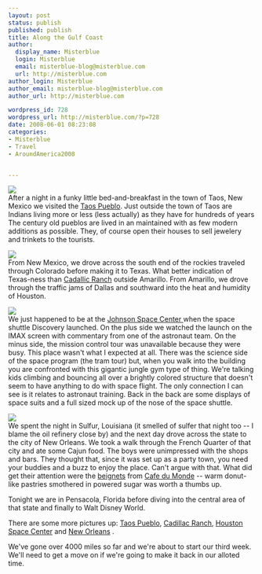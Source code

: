 ```yaml
---
layout: post
status: publish
published: publish
title: Along the Gulf Coast
author:
  display_name: Misterblue
  login: Misterblue
  email: misterblue-blog@misterblue.com
  url: http://misterblue.com
author_login: Misterblue
author_email: misterblue-blog@misterblue.com
author_url: http://misterblue.com

wordpress_id: 728
wordpress_url: http://misterblue.com/?p=728
date: 2008-06-01 08:23:08
categories:
- Misterblue
- Travel
- AroundAmerica2008


---
```

<div class="g2image_float_left"><a href="/images/oldimages/4173"><img src="/images/oldimages/thumb/4173" class="oldImageThumb"/></a></div>After a night in a funky little bed-and-breakfast in
the town of Taos, New Mexico
we visited the 
<a href="http://www.taospueblo.com/">Taos Pueblo</a>.
Just outside the town of Taos are Indians
living more or less (less actually) as they have for hundreds of years
The century old pueblos are lived in an maintained with as few
modern additions as possible.
They, of course open their houses to sell jewelery 
and trinkets to the tourists.
<p>
</p>
<div class="g2image_float_right"><a href="/images/oldimages/4123"><img src="/images/oldimages/thumb/4123" class="oldImageThumb"/></a></div>From New Mexico, we drove across the south end of the rockies
traveled through Colorado before making it to Texas.
What better indication of Texas-ness than
<a href="http://www.roadsideamerica.com/story/2220">Cadallic Ranch</a>
outside Amarillo.
From Amarillo, we drove through the traffic jams of Dallas
and southward into the heat and humidity of Houston.

<p>
<div class="g2image_float_left"><a href="/images/oldimages/4244"><img src="/images/oldimages/thumb/4244" class="oldImageThumb"/></a></div>We just happened to be at the 
<a href="http://www.spacecenter.org/">Johnson Space Center </a>
when the 
space shuttle Discovery launched. 
On the plus side we watched the launch on the IMAX screen with 
commentary from one of the astronaut team. 
On the minus side, the mission control tour was
unavailable because they were busy.
This place wasn't what I expected at all.
There was the science side of the space program (the tram tour)
but, when you walk into the building you are confronted with this
gigantic jungle gym type of thing.
We're talking kids climbing and bouncing all over a brightly
colored structure that doesn't seem to have anything to do with
space flight. The only connection I can see is it relates to
astronaut training. Back in the back are some displays of space
suits and a full sized mock up of the nose of the space shuttle.
</p>
<p>
<div class="g2image_float_right"><a href="/images/oldimages/4354"><img src="/images/oldimages/thumb/4354" class="oldImageThumb"/></a></div>We spent the night in Sulfur, Louisiana (it smelled of sulfer
that night too -- I blame the oil refinery close by)
and the next day drove across the state to the city of New Orleans.
We took a walk through the French Quarter of that city and
ate some Cajun food. 
The boys were unimpressed with the shops and bars. 
They thought that, since it was set up as a party town, 
you need your buddies and a buzz to enjoy the place. 
Can't argue with that.
What did get their attention were the 
<a href="http://en.wikipedia.org/wiki/Beignet">beignets</a>
from 
<a href="http://www.cafedumonde.com/main.html">Cafe du Monde</a>
-- warm donut-like pastries smothered in powered sugar was worth a thumbs up.
</p>
<p>
Tonight we are in Pensacola, Florida before diving into
the central area of that state and finally to
Walt Disney World.
</p>
<p>
There are some more pictures up:
<a href="http://pics.misterblue.com/v/20080500-Trip/20080529-TaosPueblo/">Taos Pueblo</a>, 
<a href="http://pics.misterblue.com/v/20080500-Trip/20080529-CadillacRanch/">Cadillac Ranch</a>,
<a href="http://pics.misterblue.com/v/20080500-Trip/20080530-HoustonSpaceCenter/">Houston Space Center</a>
and
<a href="http://pics.misterblue.com/v/20080500-Trip/20080601-NewOrleans/">New Orleans</a>
.
</p>
<p>
We've gone over 4000 miles so far and we're about to start our
third week. We'll need to get a move on if we're going to make
it back in our alloted time.
</p>

